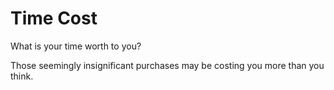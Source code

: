 # Time Cost
What is your time worth to you?

Those seemingly insignificant purchases may be costing you more than you think.
